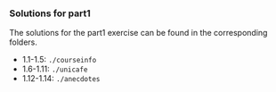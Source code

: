 ### Solutions for part1

The solutions for the part1 exercise can be found in the corresponding folders.

* 1.1-1.5: `./courseinfo`
* 1.6-1.11: `./unicafe`
* 1.12-1.14: `./anecdotes`
